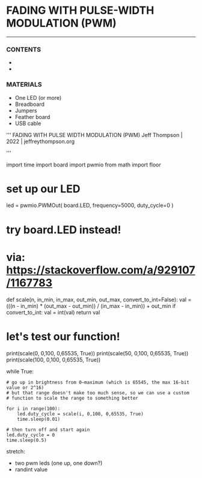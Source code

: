 # FADING WITH PULSE-WIDTH MODULATION (PWM)  



***

### CONTENTS  

* 
* 

### MATERIALS  

* One LED (or more)  
* Breadboard  
* Jumpers  
* Feather board  
* USB cable  


'''
FADING WITH PULSE WIDTH MODULATION (PWM)
Jeff Thompson | 2022 | jeffreythompson.org

'''

import time
import board
import pwmio
from math import floor

# set up our LED
led = pwmio.PWMOut(
    board.LED, 
    frequency=5000, 
    duty_cycle=0
)
# try board.LED instead!


# via: https://stackoverflow.com/a/929107/1167783
def scale(n, in_min, in_max, out_min, out_max, convert_to_int=False):
    val = (((n - in_min) * (out_max - out_min)) / (in_max - in_min)) + out_min
    if convert_to_int:
        val = int(val)
    return val

# let's test our function!
print(scale(0, 0,100, 0,65535, True))
print(scale(50, 0,100, 0,65535, True))
print(scale(100, 0,100, 0,65535, True))

while True:
    
    # go up in brightness from 0–maximum (which is 65545, the max 16-bit value or 2^16)
    # but that range doesn't make too much sense, so we can use a custom
    # function to scale the range to something better
    
    for i in range(100):
        led.duty_cycle = scale(i, 0,100, 0,65535, True)
        time.sleep(0.01)
    
    # then turn off and start again
    led.duty_cycle = 0
    time.sleep(0.5)

stretch: 
- two pwm leds (one up, one down?)
- randint value